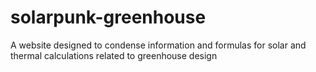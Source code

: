# solarpunk-greenhouse
A website designed to condense information and formulas for solar and thermal calculations related to greenhouse design
